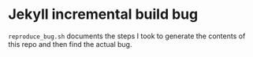 # Jekyll incremental build bug
`reproduce_bug.sh` documents the steps I took to generate the contents of this repo and then find the actual bug.
